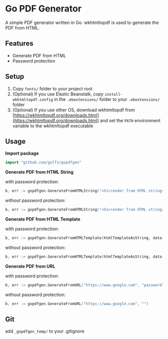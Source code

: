 # Go PDF Generator
A simple PDF generator written in Go.
wkhtmltopdf is used to generate the PDF from HTML.

## Features
- Generate PDF from HTML
- Password protection

## Setup

1. Copy `fonts/` folder to your project root
2. (Optional) If you use Elastic Beanstalk, copy `install-wkhtmltopdf.config` in the `.ebextensions/` folder to your `.ebextensions/` folder
3. (Optional) If you use other OS, download wkhtmltopdf from [https://wkhtmltopdf.org/downloads.html](https://wkhtmltopdf.org/downloads.html) and set the `PATH` environment variable to the wkhtmltopdf executable

## Usage

**Import package**
```go
import "github.com/golfz/gopdfgen"
```

**Generate PDF from HTML String**

with password protection:
```go
b, err := gopdfgen.GenerateFromHTMLString("<h1>render from HTML string</h1>", "password")
```

without password protection:
```go
b, err := gopdfgen.GenerateFromHTMLString("<h1>render from HTML string</h1>", "")
```

**Generate PDF from HTML Template**

with password protection:
```go
b, err := gopdfgen.GenerateFromHTMLTemplate(htmlTemplateAsString, data, "password")
```

without password protection:
```go
b, err := gopdfgen.GenerateFromHTMLTemplate(htmlTemplateAsString, data, "")
```

**Generate PDF from URL**

with password protection:
```go
b, err := gopdfgen.GenerateFromURL("https://www.google.com", "password")
```

without password protection:
```go
b, err := gopdfgen.GenerateFromURL("https://www.google.com", "")
```

## Git
add `_gopdfgen_temp/` to your .gitignore 




